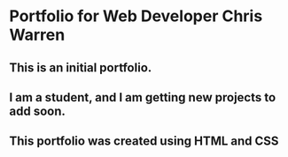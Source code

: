 # Portfolio for Web Developer Chris Warren

## This is an initial portfolio. 
## I am a student, and I am getting new projects to add soon.

## This portfolio was created using HTML and CSS
